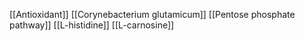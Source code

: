 [[Antioxidant]]
[[Corynebacterium glutamicum]]
[[Pentose phosphate pathway]]
[[L-histidine]]
[[L-carnosine]]
